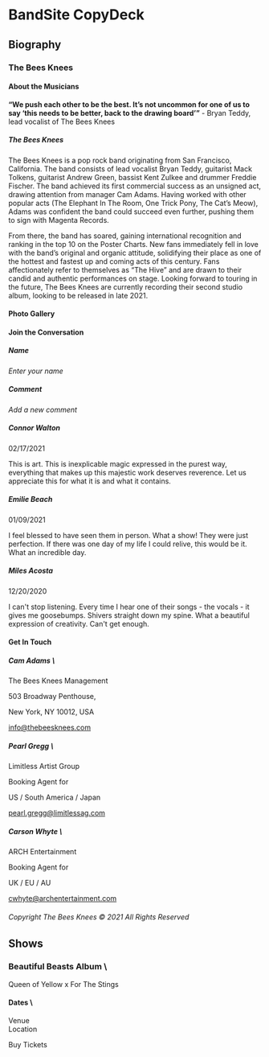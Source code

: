 # BandSite CopyDeck


## Biography


### The Bees Knees


#### About the Musicians

**“We push each other to be the best. It’s not uncommon for one of us to say ‘this needs to be better, back to the drawing board’”** - Bryan Teddy, lead vocalist of The Bees Knees

##### The Bees Knees

The Bees Knees is a pop rock band originating from San Francisco, California. The band consists of lead vocalist Bryan Teddy, guitarist Mack Tolkens, guitarist Andrew Green, bassist Kent Zulkee and drummer Freddie Fischer. The band achieved its first commercial success as an unsigned act, drawing attention from manager Cam Adams. Having worked with other popular acts (The Elephant In The Room, One Trick Pony, The Cat’s Meow), Adams was confident the band could succeed even further, pushing them to sign with Magenta Records.

From there, the band has soared, gaining international recognition and ranking in the top 10 on the Poster Charts. New fans immediately fell in love with the band’s original and organic attitude, solidifying their place as one of the hottest and fastest up and coming acts of this century. Fans affectionately refer to themselves as “The Hive” and are drawn to their candid and authentic performances on stage. Looking forward to touring in the future, The Bees Knees are currently recording their second studio album, looking to be released in late 2021.


#### Photo Gallery


#### Join the Conversation


##### Name

_Enter your name_


##### Comment

_Add a new comment_


##### Connor Walton

02/17/2021

This is art. This is inexplicable magic expressed in the purest way, everything that makes up this majestic work deserves reverence. Let us appreciate this for what it is and what it contains.


##### Emilie Beach

01/09/2021

I feel blessed to have seen them in person. What a show! They were just perfection. If there was one day of my life I could relive, this would be it. What an incredible day.


##### Miles Acosta

12/20/2020

I can't stop listening. Every time I hear one of their songs - the vocals - it gives me goosebumps. Shivers straight down my spine. What a beautiful expression of creativity. Can't get enough.


#### Get In Touch


##### Cam Adams \
The Bees Knees Management

503 Broadway Penthouse,

New York, NY 10012, USA

info@thebeesknees.com


##### Pearl Gregg \
Limitless Artist Group

Booking Agent for

US / South America / Japan

pearl.gregg@limitlessag.com


##### Carson Whyte \
ARCH Entertainment

Booking Agent for

UK / EU / AU

cwhyte@archentertainment.com


###### Copyright The Bees Knees © 2021 All Rights Reserved


##


## Shows


### Beautiful Beasts Album \
Queen of Yellow x For The Stings


#### Dates \
Venue \
Location
<!--
Mon Sept 06 2021

Ronald Lane

San Francisco, CA -->

<!-- Tue Sept 21 2021

Pier 3 East

San Francisco, CA  -->

<!-- Fri Oct 15 2021

View Lounge

San Francisco, CA  -->

<!-- Sat Nov 06 2021

Hyatt Agency

San Francisco, CA  -->

<!-- Fri Nov 26 2021

Moscow Center

San Francisco, CA -->

<!-- Wed Dec 15 2021

Press Club

San Francisco, CA -->

Buy Tickets
